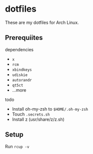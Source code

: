 # dotfiles

These are my dotfiles for Arch Linux.

## Prerequiites

dependencies

* `x`
* `rcm`
* `xbindkeys`
* `udiskie`
* `autorandr`
* `qt5ct`
* ...more

todo

* Install oh-my-zsh to `$HOME/.oh-my-zsh`
* Touch `.secrets.sh`
* Install z (usr/share/z/z.sh)

## Setup

Run `rcup -v`
